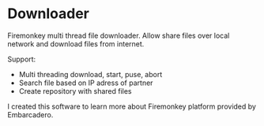 # Downloader
Firemonkey multi thread file downloader. Allow share files over local network and download files from internet.

Support:
-  Multi threading download, start, puse, abort
-  Search file based on IP adress of partner
-  Create repository with shared files


I created this software to learn more about Firemonkey platform provided by Embarcadero. 
